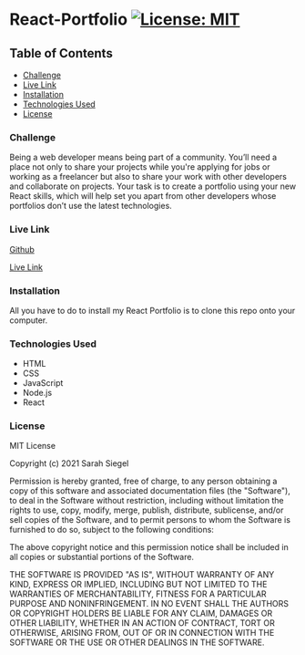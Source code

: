 # React-Portfolio [![License: MIT](https://img.shields.io/badge/License-MIT-yellow.svg)](https://opensource.org/licenses/MIT)

## Table of Contents
* [Challenge](#challenge)
* [Live Link](#live-link)
* [Installation](#installation)
* [Technologies Used](#technologies-used)
* [License](#license)


### Challenge
Being a web developer means being part of a community. You’ll need a place not only to share your projects while you're applying for jobs or working as a freelancer but also to share your work with other developers and collaborate on projects.
Your task is to create a portfolio using your new React skills, which will help set you apart from other developers whose portfolios don’t use the latest technologies.

### Live Link

[Github](https://github.com/sarsieg/React-Portfolio)

[Live Link](https://sarsieg.github.io/React-Portfolio/)


### Installation
All you have to do to install my React Portfolio is to clone this repo onto your computer.


### Technologies Used
* HTML
* CSS
* JavaScript
* Node.js
* React


### License 
MIT License

Copyright (c) 2021 Sarah Siegel

Permission is hereby granted, free of charge, to any person obtaining a copy of this software and associated documentation files (the "Software"), to deal in the Software without restriction, including without limitation the rights to use, copy, modify, merge, publish, distribute, sublicense, and/or sell copies of the Software, and to permit persons to whom the Software is furnished to do so, subject to the following conditions:

The above copyright notice and this permission notice shall be included in all copies or substantial portions of the Software.

THE SOFTWARE IS PROVIDED "AS IS", WITHOUT WARRANTY OF ANY KIND, EXPRESS OR IMPLIED, INCLUDING BUT NOT LIMITED TO THE WARRANTIES OF MERCHANTABILITY, FITNESS FOR A PARTICULAR PURPOSE AND NONINFRINGEMENT. IN NO EVENT SHALL THE AUTHORS OR COPYRIGHT HOLDERS BE LIABLE FOR ANY CLAIM, DAMAGES OR OTHER LIABILITY, WHETHER IN AN ACTION OF CONTRACT, TORT OR OTHERWISE, ARISING FROM, OUT OF OR IN CONNECTION WITH THE SOFTWARE OR THE USE OR OTHER DEALINGS IN THE SOFTWARE.

